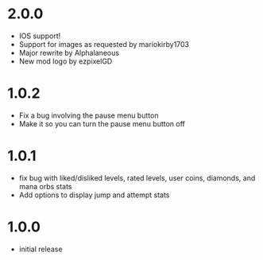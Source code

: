 # 2.0.0
- IOS support!
- Support for images as requested by mariokirby1703
- Major rewrite by Alphalaneous
- New mod logo by ezpixelGD
# 1.0.2
- Fix a bug involving the pause menu button
- Make it so you can turn the pause menu button off
# 1.0.1
- fix bug with liked/disliked levels, rated levels, user coins, diamonds, and mana orbs stats
- Add options to display jump and attempt stats
# 1.0.0
- initial release

